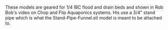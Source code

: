 These models are geared for 1/4 IBC flood and drain beds and shown in Rob Bob's video on Chop and Flip Aquaponics systems. His use a 3/4" stand pipe which is what the Stand-Pipe-Funnel.stl model is meant to be attached to.
